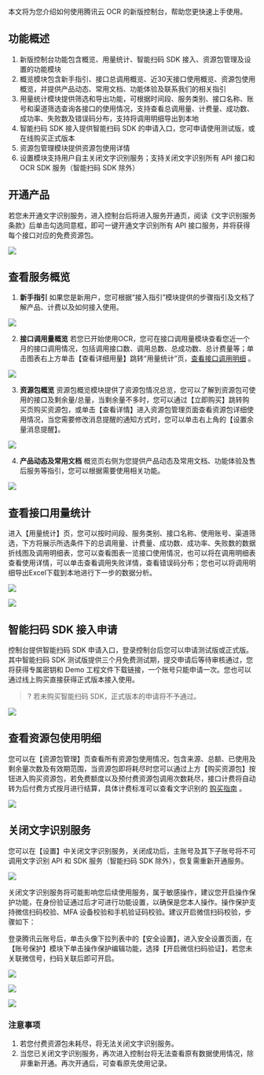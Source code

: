 本文将为您介绍如何使用腾讯云 OCR 的新版控制台，帮助您更快速上手使用。

## 功能概述
1. 新版控制台功能包含概览、用量统计、智能扫码 SDK 接入、资源包管理及设置的功能模块
2. 概览模块包含新手指引、接口总调用概览、近30天接口使用概览、资源包使用概览，并提供产品动态、常用文档、功能体验及联系我们的相关指引
3. 用量统计模块提供筛选和导出功能，可根据时间段、服务类别、接口名称、账号和渠道筛选查询各接口的使用情况，支持查看总调用量、计费量、成功数、成功率、失败数及错误码分布，支持将调用明细导出到本地
4. 智能扫码 SDK 接入提供智能扫码 SDK 的申请入口，您可申请使用测试版，或在线购买正式版本
5. 资源包管理模块提供资源包使用详情
6. 设置模块支持用户自主关闭文字识别服务；支持关闭文字识别所有 API 接口和 OCR SDK 服务（智能扫码 SDK 除外）



## 开通产品
若您未开通文字识别服务，进入控制台后将进入服务开通页，阅读《文字识别服务条款》后单击勾选同意框，即可一键开通文字识别所有 API 接口服务，并将获得每个接口对应的免费资源包。

![](https://main.qcloudimg.com/raw/ff79f8524c135a0c91044152a05e0401.png)

## 查看服务概览
1. **新手指引**
如果您是新用户，您可根据“接入指引”模块提供的步骤指引及文档了解产品、计费以及如何接入使用。

![](https://main.qcloudimg.com/raw/601c20dcec467b8df1609b5f5587bc50.png)

2. **接口调用量概览**
若您已开始使用OCR，您可在接口调用量模块查看您近一个月的接口调用情况，包括调用接口数、调用总数、总成功数、总计费量等；单击图表右上方单击【查看详细用量】跳转“用量统计”页，[查看接口调用明细](#查看接口调用明细) 。

![](https://main.qcloudimg.com/raw/a38ce699bfbada95aa579a79954b18fa.png)

3. **资源包概览**
资源包概览模块提供了资源包情况总览，您可以了解到资源包可使用的接口及剩余量/总量，当剩余量不多时，您可以通过【立即购买】跳转购买页购买资源包，或单击【查看详情】进入资源包管理页面查看资源包详细使用情况，当您需要修改消息提醒的通知方式时，您可以单击右上角的【设置余量消息提醒】。

![](https://main.qcloudimg.com/raw/5c60d244046ad99a4f02c1c7e44c4a78.png)

4. **产品动态及常用文档**
概览页右侧为您提供产品动态及常用文档、功能体验及售后服务等指引，您可以根据需要使用相关功能。

![](https://main.qcloudimg.com/raw/16f60a9574ef9093e4f3a677207c6f5d.png)

<span id="查看接口调用明细"></span>
## 查看接口用量统计

进入【用量统计】页，您可以按时间段、服务类别、接口名称、使用账号、渠道筛选，下方将展示所选条件下的总调用量、计费量、成功数、成功率、失败数的数据折线图及调用明细表，您可以查看图表一览接口使用情况，也可以将在调用明细表查看使用详情，可以单击查看调用失败详情，查看错误码分布；您也可以将调用明细导出Excel下载到本地进行下一步的数据分析。

![](https://main.qcloudimg.com/raw/68569c6f624a8b6fe9fc549ee55f6c0b.png)

![](https://main.qcloudimg.com/raw/a403caf69fdded4e9d8d8d432da361f8.png)

## 智能扫码 SDK 接入申请
控制台提供智能扫码 SDK 申请入口，登录控制台后您可以申请测试版或正式版。其中智能扫码 SDK 测试版提供三个月免费测试期，提交申请后等待审核通过，您将获得专属密钥和 Demo 工程文件下载链接，一个账号只能申请一次。您也可以通过线上购买直接获得正式版本接入使用。

>? 若未购买智能扫码 SDK，正式版本的申请将不予通过。

![](https://main.qcloudimg.com/raw/99de02c9dfc463a1b1256ad8e9a2ec06.png)

## 查看资源包使用明细

您可以在【资源包管理】页查看所有资源包使用情况，包含来源、总额、已使用及剩余量次数及有效期范围，当资源包即将耗尽时您可以通过上方【购买资源包】按钮进入购买资源包，若免费额度以及预付费资源包调用次数耗尽，接口计费将自动转为后付费方式按月进行结算，具体计费标准可以查看文字识别的 [购买指南](https://buy.cloud.tencent.com/iai_ocr) 。

![](https://main.qcloudimg.com/raw/040bde5514a907d5b3cec88abc677802.png)

## 关闭文字识别服务
您可以在【设置】中关闭文字识别服务，关闭成功后，主账号及其下子账号将不可调用文字识别 API 和 SDK 服务（智能扫码 SDK 除外），恢复需重新开通服务。

![](https://main.qcloudimg.com/raw/98aeed878e79d698d70f29f5b69c3485.png)

关闭文字识别服务将可能影响您后续使用服务，属于敏感操作，建议您开启操作保护功能，在身份验证通过后才可进行功能设置，以确保是您本人操作。操作保护支持微信扫码校验、MFA 设备校验和手机验证码校验。建议开启微信扫码校验，步骤如下：

登录腾讯云账号后，单击头像下拉列表中的【安全设置】，进入安全设置页面，在【账号保护】模块下单击操作保护编辑功能，选择【开启微信扫码验证】，若您未关联微信号，扫码关联后即可开启。

![](https://main.qcloudimg.com/raw/2679a0941dcfc879b4a301d43d2d26cb.png)

![](https://main.qcloudimg.com/raw/d668bbc3b485d37983dc57d7d37d9c9b.png)

![](https://main.qcloudimg.com/raw/14c07c0731d87bc32846450f3df507d8.png)


### 注意事项

1. 若您付费资源包未耗尽，将无法关闭文字识别服务。
2. 当您已关闭文字识别服务，再次进入控制台将无法查看原有数据使用情况，除非重新开通。再次开通后，可查看原先使用记录。







